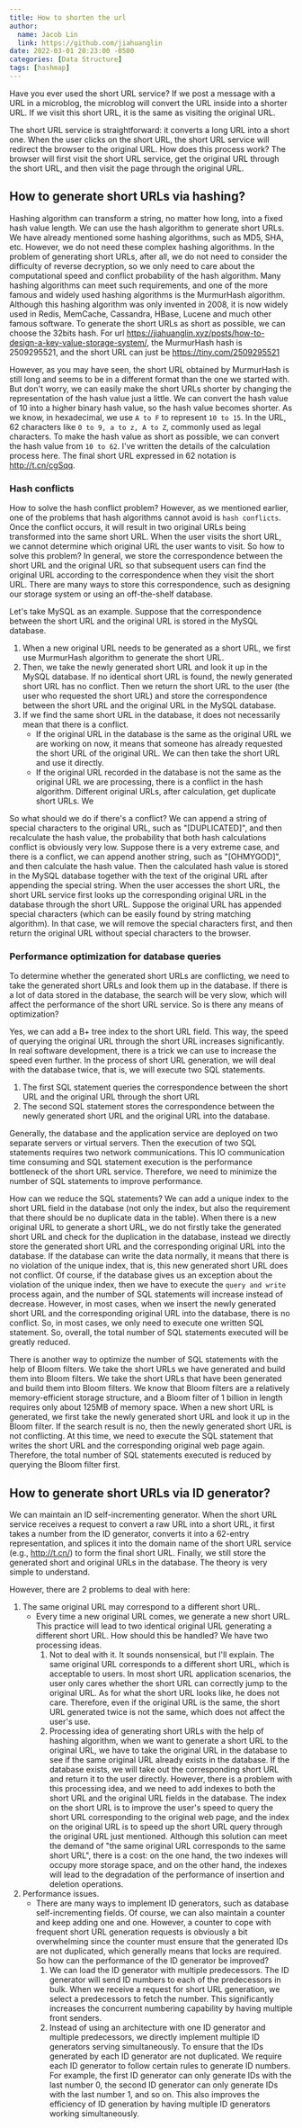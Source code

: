 ```yaml
---
title: How to shorten the url
author:
  name: Jacob Lin
  link: https://github.com/jiahuanglin
date: 2022-03-01 20:23:00 -0500
categories: [Data Structure]
tags: [hashmap]
---
```


Have you ever used the short URL service? If we post a message with a URL in a microblog, the microblog will convert the URL inside into a shorter URL. If we visit this short URL, it is the same as visiting the original URL.

The short URL service is straightforward: it converts a long URL into a short one. When the user clicks on the short URL, the short URL service will redirect the browser to the original URL. How does this process work? The browser will first visit the short URL service, get the original URL through the short URL, and then visit the page through the original URL. 

## How to generate short URLs via hashing?
Hashing algorithm can transform a string, no matter how long, into a fixed hash value length. We can use the hash algorithm to generate short URLs. We have already mentioned some hashing algorithms, such as MD5, SHA, etc. However, we do not need these complex hashing algorithms. In the problem of generating short URLs, after all, we do not need to consider the difficulty of reverse decryption, so we only need to care about the computational speed and conflict probability of the hash algorithm. Many hashing algorithms can meet such requirements, and one of the more famous and widely used hashing algorithms is the MurmurHash algorithm. Although this hashing algorithm was only invented in 2008, it is now widely used in Redis, MemCache, Cassandra, HBase, Lucene and much other famous software. To generate the short URLs as short as possible, we can choose the 32bits hash. 
For url https://jiahuanglin.xyz/posts/how-to-design-a-key-value-storage-system/, the MurmurHash hash is 2509295521, and the short URL can just be https://tiny.com/2509295521

However, as you may have seen, the short URL obtained by MurmurHash is still long and seems to be in a different format than the one we started with. But don't worry, we can easily make the short URLs shorter by changing the representation of the hash value just a little. We can convert the hash value of 10 into a higher binary hash value, so the hash value becomes shorter. As we know, in hexadecimal, we use `A to F` to represent `10 to 15`. In the URL, 62 characters like `0 to 9, a to z, A to Z`, commonly used as legal characters. To make the hash value as short as possible, we can convert the hash value from `10 to 62`. I've written the details of the calculation process here. The final short URL expressed in 62 notation is http://t.cn/cgSqq.

### Hash conflicts
How to solve the hash conflict problem? However, as we mentioned earlier, one of the problems that hash algorithms cannot avoid is `hash conflicts`. Once the conflict occurs, it will result in two original URLs being transformed into the same short URL. When the user visits the short URL, we cannot determine which original URL the user wants to visit. So how to solve this problem? In general, we store the correspondence between the short URL and the original URL so that subsequent users can find the original URL according to the correspondence when they visit the short URL. There are many ways to store this correspondence, such as designing our storage system or using an off-the-shelf database.  

Let's take MySQL as an example. Suppose that the correspondence between the short URL and the original URL is stored in the MySQL database. 
1. When a new original URL needs to be generated as a short URL, we first use MurmurHash algorithm to generate the short URL. 
2. Then, we take the newly generated short URL and look it up in the MySQL database. If no identical short URL is found, the newly generated short URL has no conflict. Then we return the short URL to the user (the user who requested the short URL) and store the correspondence between the short URL and the original URL in the MySQL database. 
3. If we find the same short URL in the database, it does not necessarily mean that there is a conflict.
    - If the original URL in the database is the same as the original URL we are working on now, it means that someone has already requested the short URL of the original URL. We can then take the short URL and use it directly. 
    - If the original URL recorded in the database is not the same as the original URL we are processing, there is a conflict in the hash algorithm. Different original URLs, after calculation, get duplicate short URLs. We
    
So what should we do if there's a conflict? We can append a string of special characters to the original URL, such as "[DUPLICATED]", and then recalculate the hash value, the probability that both hash calculations conflict is obviously very low. Suppose there is a very extreme case, and there is a conflict, we can append another string, such as "[OHMYGOD]", and then calculate the hash value. Then the calculated hash value is stored in the MySQL database together with the text of the original URL after appending the special string. When the user accesses the short URL, the short URL service first looks up the corresponding original URL in the database through the short URL. Suppose the original URL has appended special characters (which can be easily found by string matching algorithm). In that case, we will remove the special characters first, and then return the original URL without special characters to the browser. 

### Performance optimization for database queries
To determine whether the generated short URLs are conflicting, we need to take the generated short URLs and look them up in the database. If there is a lot of data stored in the database, the search will be very slow, which will affect the performance of the short URL service. So is there any means of optimization? 

Yes, we can add a B+ tree index to the short URL field. This way, the speed of querying the original URL through the short URL increases significantly. In real software development, there is a trick we can use to increase the speed even further. In the process of short URL generation, we will deal with the database twice, that is, we will execute two SQL statements. 
1. The first SQL statement queries the correspondence between the short URL and the original URL through the short URL
2. The second SQL statement stores the correspondence between the newly generated short URL and the original URL into the database. 

Generally, the database and the application service are deployed on two separate servers or virtual servers. Then the execution of two SQL statements requires two network communications. This IO communication time consuming and SQL statement execution is the performance bottleneck of the short URL service. Therefore, we need to minimize the number of SQL statements to improve performance. 

How can we reduce the SQL statements? We can add a unique index to the short URL field in the database (not only the index, but also the requirement that there should be no duplicate data in the table). When there is a new original URL to generate a short URL, we do not firstly take the generated short URL and check for the duplication in the database, instead we directly store the generated short URL and the corresponding original URL into the database. If the database can write the data normally, it means that there is no violation of the unique index, that is, this new generated short URL does not conflict. Of course, if the database gives us an exception about the violation of the unique index, then we have to execute the `query and write` process again, and the number of SQL statements will increase instead of decrease. However, in most cases, when we insert the newly generated short URL and the corresponding original URL into the database, there is no conflict. So, in most cases, we only need to execute one written SQL statement. So, overall, the total number of SQL statements executed will be greatly reduced. 

There is another way to optimize the number of SQL statements with the help of Bloom filters. We take the short URLs we have generated and build them into Bloom filters. We take the short URLs that have been generated and build them into Bloom filters. We know that Bloom filters are a relatively memory-efficient storage structure, and a Bloom filter of 1 billion in length requires only about 125MB of memory space. When a new short URL is generated, we first take the newly generated short URL and look it up in the Bloom filter. If the search result is no, then the newly generated short URL is not conflicting. At this time, we need to execute the SQL statement that writes the short URL and the corresponding original web page again. Therefore, the total number of SQL statements executed is reduced by querying the Bloom filter first.

## How to generate short URLs via ID generator?
We can maintain an ID self-incrementing generator. When the short URL service receives a request to convert a raw URL into a short URL, it first takes a number from the ID generator, converts it into a 62-entry representation, and splices it into the domain name of the short URL service (e.g., http://t.cn/) to form the final short URL. Finally, we still store the generated short and original URLs in the database. The theory is very simple to understand. 

However, there are 2 problems to deal with here:
1. The same original URL may correspond to a different short URL. 
   - Every time a new original URL comes, we generate a new short URL. This practice will lead to two identical original URL generating a different short URL. How should this be handled? We have two processing ideas. 
     1. Not to deal with it. It sounds nonsensical, but I'll explain. The same original URL corresponds to a different short URL, which is acceptable to users. In most short URL application scenarios, the user only cares whether the short URL can correctly jump to the original URL. As for what the short URL looks like, he does not care. Therefore, even if the original URL is the same, the short URL generated twice is not the same, which does not affect the user's use. 
     2. Processing idea of generating short URLs with the help of hashing algorithm, when we want to generate a short URL to the original URL, we have to take the original URL in the database to see if the same original URL already exists in the database. If the database exists, we will take out the corresponding short URL and return it to the user directly. However, there is a problem with this processing idea, and we need to add indexes to both the short URL and the original URL fields in the database. The index on the short URL is to improve the user's speed to query the short URL corresponding to the original web page, and the index on the original URL is to speed up the short URL query through the original URL just mentioned. Although this solution can meet the demand of "the same original URL corresponds to the same short URL", there is a cost: on the one hand, the two indexes will occupy more storage space, and on the other hand, the indexes will lead to the degradation of the performance of insertion and deletion operations.
2. Performance issues. 
   - There are many ways to implement ID generators, such as database self-incrementing fields. Of course, we can also maintain a counter and keep adding one and one. However, a counter to cope with frequent short URL generation requests is obviously a bit overwhelming since the counter must ensure that the generated IDs are not duplicated, which generally means that locks are required. So how can the performance of the ID generator be improved? 
     1. We can load the ID generator with multiple predecessors. The ID generator will send ID numbers to each of the predecessors in bulk. When we receive a request for short URL generation, we select a predecessors to fetch the number. This significantly increases the concurrent numbering capability by having multiple front senders. 
     2. Instead of using an architecture with one ID generator and multiple predecessors, we directly implement multiple ID generators serving simultaneously. To ensure that the IDs generated by each ID generator are not duplicated. We require each ID generator to follow certain rules to generate ID numbers. For example, the first ID generator can only generate IDs with the last number 0, the second ID generator can only generate IDs with the last number 1, and so on. This also improves the efficiency of ID generation by having multiple ID generators working simultaneously.